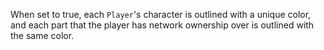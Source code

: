 When set to true, each `Player`'s character is outlined with a unique color, and each part that the player has network ownership over is outlined with the same color.